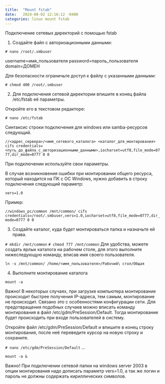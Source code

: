```yaml
---
title:  "Mount fstab"
date:   2024-08-02 12:16:12 -0400
categories: linux mount fstab
---
```


Подключение сетевых директорий с помощью fstab

1. Создайте файл с авторизационными данными:

``# nano /root/.smbuser``

username=имя_пользователя
password=пароль_пользователя
domain=ДОМЕН

Для безопасности ограничьте доступ к файлу с указанными данными:

``# chmod 400 /root/.smbuser``

2. Для подключения сетевой директории впишите в конец файла /etc/fstab её параметры.

Откройте его в текстовом редакторе:

``# nano /etc/fstab``

Синтаксис строки подключения для windows или samba-ресурсов следующий.

``//<адрес_сервера>/<имя_сетевого_каталога> <каталог_для_монтирования> cifs credentials=<путь_до_файла_с_авторизационными_данными>,iocharset=utf8,file_mode=0777,dir_mode=0777 0 0``

При подключении используйте свои параметры.

В случае возникновения ошибки при монтировании общего ресурса, который находится на ПК с ОС Windows, нужно добавить в строку подключения следующий параметр:

``vers=1.0``

Пример:

``//windows_pc/common /mnt/common/ cifs credentials=/root/.smbuser,vers=1.0,iocharset=utf8,file_mode=0777,dir_mode=0777 0 0``

3. Создайте каталог, куда будет монтироваться папка и назначьте ей права.

``# mkdir /mnt/common``
``# chmod 777 /mnt/common``
Для удобства, можете создать ярлык каталога на рабочем столе, для этого выполните нижеследующую команду, вписав имя своего пользователя.

``ln -s /mnt/common/ /home/<имя_пользователя>/Рабочий\ стол/Общая``

4. Выполните монтирование каталога

``mount -a``

Важно!
В некоторых случаях, при загрузке компьютера монтирование происходит быстрее получения IP-адреса, тем самым, монтирование не происходит. Связано это с особенностями конфигурации сети. Для предотвращения подобных случаев можно вписать команду монтирования в файл /etc/gdm/PreSession/Default. Тогда монтирование будет происходить при входе пользователей в систему.

Откройте файл /etc/gdm/PreSession/Default и впишите в конец строку монтирования, после неё переведите курсор на новую строку и сохраните.

``# nano /etc/gdm/PreSession/Default``
…

``mount -a &``

Важно!
При подключении сетевой папки на windows server 2003 в опции монтирования надо дописать параметр vers=1.0, а так же логин и пароль не должны содержать кириллических символов.

